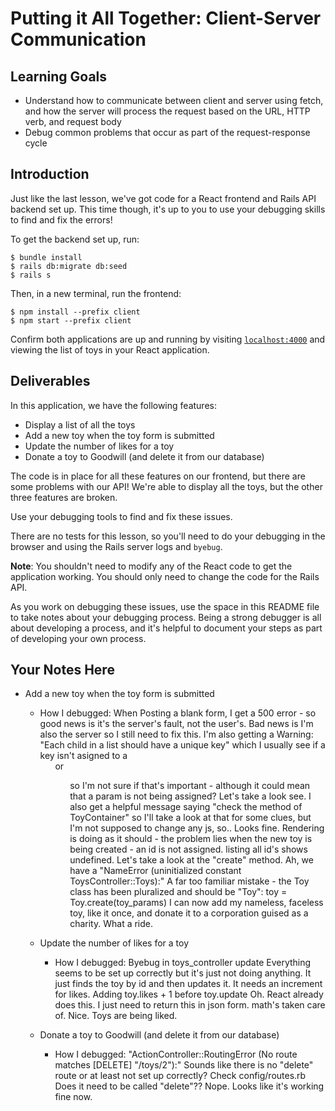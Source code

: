 # Putting it All Together: Client-Server Communication

## Learning Goals

- Understand how to communicate between client and server using fetch, and how
  the server will process the request based on the URL, HTTP verb, and request
  body
- Debug common problems that occur as part of the request-response cycle

## Introduction

Just like the last lesson, we've got code for a React frontend and Rails API
backend set up. This time though, it's up to you to use your debugging skills to
find and fix the errors!

To get the backend set up, run:

```console
$ bundle install
$ rails db:migrate db:seed
$ rails s
```

Then, in a new terminal, run the frontend:

```console
$ npm install --prefix client
$ npm start --prefix client
```

Confirm both applications are up and running by visiting
[`localhost:4000`](http://localhost:4000) and viewing the list of toys in your
React application.

## Deliverables

In this application, we have the following features:

- Display a list of all the toys
- Add a new toy when the toy form is submitted
- Update the number of likes for a toy
- Donate a toy to Goodwill (and delete it from our database)

The code is in place for all these features on our frontend, but there are some
problems with our API! We're able to display all the toys, but the other three
features are broken.

Use your debugging tools to find and fix these issues.

There are no tests for this lesson, so you'll need to do your debugging in the
browser and using the Rails server logs and `byebug`.

**Note**: You shouldn't need to modify any of the React code to get the
application working. You should only need to change the code for the Rails API.

As you work on debugging these issues, use the space in this README file to take
notes about your debugging process. Being a strong debugger is all about
developing a process, and it's helpful to document your steps as part of
developing your own process.

## Your Notes Here

- Add a new toy when the toy form is submitted

  - How I debugged:
    When Posting a blank form, I get a 500 error - so good news is it's the server's fault, not the user's. Bad news is I'm also the server so I still need to fix this.
    I'm also getting a Warning: "Each child in a list should have a unique key" which I usually see if a key isn't asigned to a <ul> or <ol> so I'm not sure if that's important - although it could mean that a param is not being assigned? Let's take a look see.
    I also get a helpful message saying "check the method of ToyContainer" so I'll take a look at that for some clues, but I'm not supposed to change any js, so..
    Looks fine. Rendering is doing as it should - the problem lies when the new toy is being created - an id is not assigned. listing all id's shows undefined. Let's take a look at the "create" method.
    Ah, we have a "NameError (uninitialized constant ToysController::Toys):"
    A far too familiar mistake - the Toy class has been pluralized and should be "Toy": toy = Toy.create(toy_params)
    I can now add my nameless, faceless toy, like it once, and donate it to a corporation guised as a charity. What a ride.

- Update the number of likes for a toy

  - How I debugged:
    Byebug in toys_controller update
    Everything seems to be set up correctly but it's just not doing anything. It just finds the toy by id and then updates it. It needs an increment for likes. Adding toy.likes + 1 before toy.update
    Oh. React already does this. I just need to return this in json form. math's taken care of.
    Nice. Toys are being liked.

- Donate a toy to Goodwill (and delete it from our database)

  - How I debugged:
    "ActionController::RoutingError (No route matches [DELETE] "/toys/2"):"
    Sounds like there is no "delete" route or at least not set up correctly? Check config/routes.rb
    Does it need to be called "delete"??
    Nope. Looks like it's working fine now.

